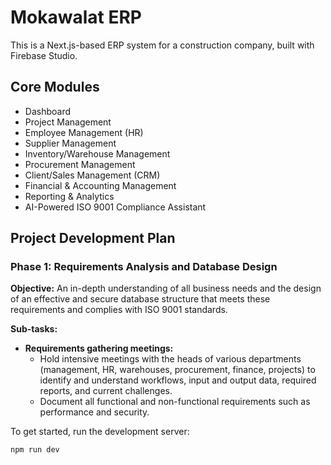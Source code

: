 # Mokawalat ERP

This is a Next.js-based ERP system for a construction company, built with Firebase Studio.

## Core Modules

- Dashboard
- Project Management
- Employee Management (HR)
- Supplier Management
- Inventory/Warehouse Management
- Procurement Management
- Client/Sales Management (CRM)
- Financial & Accounting Management
- Reporting & Analytics
- AI-Powered ISO 9001 Compliance Assistant

## Project Development Plan

### Phase 1: Requirements Analysis and Database Design

**Objective:** An in-depth understanding of all business needs and the design of an effective and secure database structure that meets these requirements and complies with ISO 9001 standards.

**Sub-tasks:**
- **Requirements gathering meetings:**
  - Hold intensive meetings with the heads of various departments (management, HR, warehouses, procurement, finance, projects) to identify and understand workflows, input and output data, required reports, and current challenges.
  - Document all functional and non-functional requirements such as performance and security.

To get started, run the development server:

```bash
npm run dev
```
